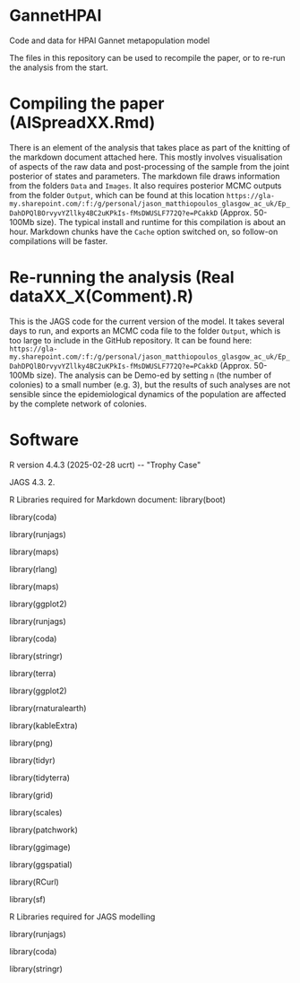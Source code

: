 # GannetHPAI
Code and data for HPAI Gannet metapopulation model

The files in this repository can be used to recompile the paper, or to re-run the analysis from the start. 

# Compiling the paper (AISpreadXX.Rmd)
There is an element of the analysis that takes place as part of the knitting of the markdown document attached here. This mostly involves visualisation of aspects of the raw data and post-processing of the sample from the joint posterior of states and parameters. The markdown file draws information from the folders `Data` and `Images`. It also requires posterior MCMC outputs from the folder `Output`, which can be found at this location `https://gla-my.sharepoint.com/:f:/g/personal/jason_matthiopoulos_glasgow_ac_uk/Ep_DahDPQlBOrvyvYZllky4BC2uKPkIs-fMsDWUSLF772Q?e=PCakkD` (Approx. 50-100Mb size). The typical install and runtime for this compilation is about an hour. Markdown chunks have the `Cache` option switched on, so follow-on compilations will be faster. 

# Re-running the analysis (Real dataXX_X(Comment).R)
This is the JAGS code for the current version of the model. It takes several days to run, and exports an MCMC coda file to the folder `Output`, which is too large to include in the GitHub repository. It can be found here: `https://gla-my.sharepoint.com/:f:/g/personal/jason_matthiopoulos_glasgow_ac_uk/Ep_DahDPQlBOrvyvYZllky4BC2uKPkIs-fMsDWUSLF772Q?e=PCakkD` (Approx. 50-100Mb size). The analysis can be Demo-ed by setting `n` (the number of colonies) to a small number (e.g. 3), but the results of such analyses are not sensible since the epidemiological dynamics of the population are affected by the complete network of colonies. 

# Software 
R version 4.4.3 (2025-02-28 ucrt) -- "Trophy Case"

JAGS 4.3. 2. 

R Libraries required for Markdown document:
library(boot)

library(coda)

library(runjags)

library(maps)

library(rlang)

library(maps)

library(ggplot2)

library(runjags)

library(coda)

library(stringr)

library(terra)

library(ggplot2)

library(rnaturalearth)

library(kableExtra)

library(png)

library(tidyr)

library(tidyterra)

library(grid)

library(scales)

library(patchwork)

library(ggimage)

library(ggspatial)

library(RCurl)

library(sf)


R Libraries required for JAGS modelling

library(runjags)

library(coda)

library(stringr)
